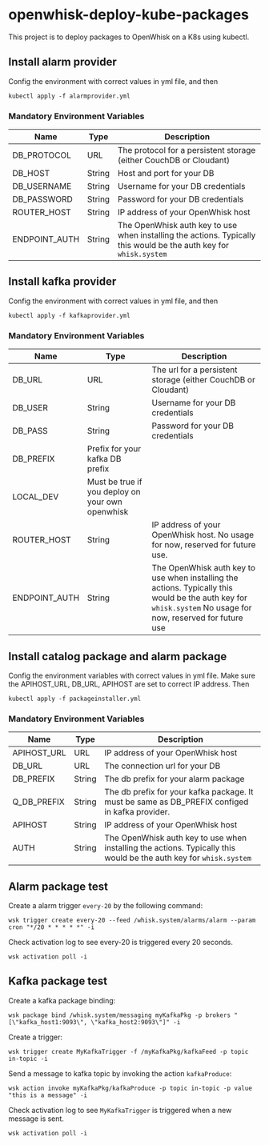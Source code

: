 # openwhisk-deploy-kube-packages

This project is to deploy packages to OpenWhisk on a K8s using kubectl.

## Install alarm provider

Config the environment with correct values in yml file, and then
```
kubectl apply -f alarmprovider.yml
```
### Mandatory Environment Variables
|Name|Type|Description|
|---|---|---|
|DB_PROTOCOL|URL|The protocol for a persistent storage (either CouchDB or Cloudant)|
|DB_HOST|String|Host and port for your DB |
|DB_USERNAME|String|Username for your DB credentials|
|DB_PASSWORD|String|Password for your DB credentials|
|ROUTER_HOST|String|IP address of your OpenWhisk host|
|ENDPOINT_AUTH|String|The OpenWhisk auth key to use when installing the actions. Typically this would be the auth key for `whisk.system`|

## Install kafka provider
Config the environment with correct values in yml file, and then
```
kubectl apply -f kafkaprovider.yml
```
### Mandatory Environment Variables
|Name|Type|Description|
|---|---|---|
|DB_URL|URL|The url for a persistent storage (either CouchDB or Cloudant)|
|DB_USER|String|Username for your DB credentials|
|DB_PASS|String|Password for your DB credentials|
|DB_PREFIX|Prefix for your kafka DB prefix|
|LOCAL_DEV|Must be true if you deploy on your own openwhisk|
|ROUTER_HOST|String|IP address of your OpenWhisk host. No usage for now, reserved for future use. |
|ENDPOINT_AUTH|String|The OpenWhisk auth key to use when installing the actions. Typically this would be the auth key for `whisk.system` No usage for now, reserved for future use|

## Install catalog package and alarm package
Config the environment variables with correct values in yml file. Make sure the APIHOST_URL, DB_URL, APIHOST are set to correct IP address. Then
```
kubectl apply -f packageinstaller.yml
```


### Mandatory Environment Variables
|Name|Type|Description|
|---|---|---|
|APIHOST_URL|URL|IP address of your OpenWhisk host|
|DB_URL|URL|The connection url for your DB |
|DB_PREFIX|String|The db prefix for your alarm package|
|Q_DB_PREFIX|String|The db prefix for your kafka package. It must be same as DB_PREFIX configed in kafka provider. |
|APIHOST|String|IP address of your OpenWhisk host|
|AUTH|String|The OpenWhisk auth key to use when installing the actions. Typically this would be the auth key for `whisk.system`|

## Alarm package test
Create a alarm trigger `every-20` by the following command:
```
wsk trigger create every-20 --feed /whisk.system/alarms/alarm --param cron "*/20 * * * * *" -i
```
Check activation log to see every-20 is triggered every 20 seconds.
```
wsk activation poll -i
```
## Kafka package test
Create a kafka package binding:
```
wsk package bind /whisk.system/messaging myKafkaPkg -p brokers "[\"kafka_host1:9093\", \"kafka_host2:9093\"]" -i
```
Create a trigger:
```
wsk trigger create MyKafkaTrigger -f /myKafkaPkg/kafkaFeed -p topic in-topic -i
```
Send a message to kafka topic by invoking the action `kafkaProduce`:
```
wsk action invoke myKafkaPkg/kafkaProduce -p topic in-topic -p value "this is a message" -i
```
Check activation log to see `MyKafkaTrigger` is triggered when a new message is sent.
```
wsk activation poll -i
```
